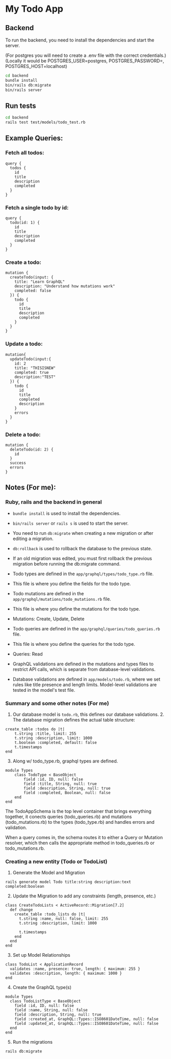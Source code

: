 # My Todo App

## Backend

To run the backend, you need to install the dependencies and start the server.

(For postgres you will need to create a .env file with the correct credentials.)
(Locally it would be POSTGRES_USER=postgres, POSTGRES_PASSWORD=, POSTGRES_HOST=localhost)

```bash
cd backend
bundle install
bin/rails db:migrate
bin/rails server
```

## Run tests

```bash
cd backend
rails test test/models/todo_test.rb
```

## Example Queries:

### Fetch all todos:

```
query {
  todos {
    id
    title
    description
    completed
  }
}
```

### Fetch a single todo by id:

```
query {
  todo(id: 1) {
    id
    title
    description
    completed
  }
}
```

### Create a todo:

```
mutation {
  createTodo(input: {
    title: "Learn GraphQL"
    description: "Understand how mutations work"
    completed: false
  }) {
    todo {
      id
      title
      description
      completed
    }
  }
}
```

### Update a todo:

```
mutation{
  updateTodo(input:{
    id: 2
    title: "THISISNEW"
    completed: true
    description:"TEST"
  }) {
    todo {
      id
      title
      completed
      description
    }
    errors
  }
}
```

### Delete a todo:

```
mutation {
  deleteTodo(id: 2) {
    id
  }
  success
  errors
}
```

## Notes (For me):

### Ruby, rails and the backend in general

- `bundle install` is used to install the dependencies.
- `bin/rails server` or `rails s` is used to start the server.
- You need to run `db:migrate` when creating a new migration or after editing a migration.
- `db:rollback` is used to rollback the database to the previous state.
- If an old migration was edited, you must first rollback the previous migration before running the db:migrate command.

- Todo types are defined in the `app/graphql/types/todo_type.rb` file.
- This file is where you define the fields for the todo type.

- Todo mutations are defined in the `app/graphql/mutations/todo_mutations.rb` file.
- This file is where you define the mutations for the todo type.
- Mutations: Create, Update, Delete

- Todo queries are defined in the `app/graphql/queries/todo_queries.rb` file.
- This file is where you define the queries for the todo type.
- Queries: Read

- GraphQL validations are defined in the mutations and types files to restrict API calls, which is separate from database-level validations.
- Database validations are defined in `app/models/todo.rb`, where we set rules like title presence and length limits. Model-level validations are tested in the model's test file.

### Summary and some other notes (For me)

1. Our database model is `todo.rb`, this defines our database validations. 2. The database migration defines the actual table structure:

```
create_table :todos do |t|
    t.string :title, limit: 255
    t.string :description, limit: 1000
    t.boolean :completed, default: false
    t.timestamps
end
```

3. Along w/ todo_type.rb, graphql types are defined.

```
module Types
    class TodoType < BaseObject
        field :id, ID, null: false
        field :title, String, null: true
        field :description, String, null: true
        field :completed, Boolean, null: false
    end
end
```

The TodoAppSchema is the top level container that brings everything together, it conects queries (todo_queries.rb) and mutations (todo_mutations.rb) to the types (todo_type.rb) and handles errors and validation.

When a query comes in, the schema routes it to either a Query or Mutation resolver, which then calls the appropriate method in todo_queries.rb or todo_mutations.rb.

### Creating a new entity (Todo or TodoList)

1. Generate the Model and Migration

```
rails generate model Todo title:string description:text completed:boolean
```

2. Update the Migration to add any constraints (length, presence, etc.)

```
class CreateTodoLists < ActiveRecord::Migration[7.2]
  def change
    create_table :todo_lists do |t|
      t.string :name, null: false, limit: 255
      t.string :description, limit: 1000

      t.timestamps
    end
  end
end
```

3. Set up Model Relationships

```
class TodoList < ApplicationRecord
  validates :name, presence: true, length: { maximum: 255 }
  validates :description, length: { maximum: 1000 }
end
```

4. Create the GraphQL type(s)

```
module Types
  class TodoListType < BaseObject
    field :id, ID, null: false
    field :name, String, null: false
    field :description, String, null: true
    field :created_at, GraphQL::Types::ISO8601DateTime, null: false
    field :updated_at, GraphQL::Types::ISO8601DateTime, null: false
  end
end
```

5. Run the migrations

```
rails db:migrate
```
